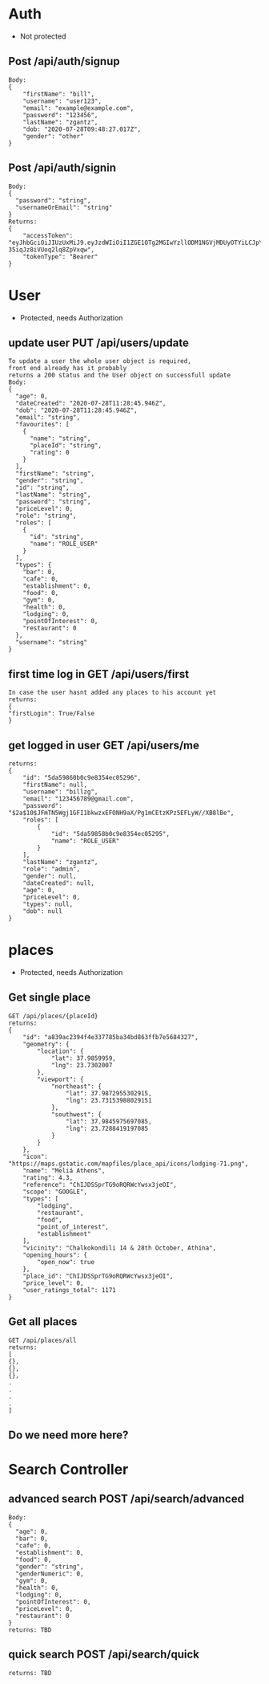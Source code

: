 # Auth 
* Not protected
## Post /api/auth/signup
    Body:
    {
        "firstName": "bill",
        "username": "user123",
        "email": "example@example.com",
        "password": "123456",
        "lastName": "zgantz",
        "dob: "2020-07-28T09:48:27.017Z",
        "gender": "other" 
    }
    
 ## Post /api/auth/signin 
    Body: 
    {
      "password": "string",
      "usernameOrEmail": "string"
    }
    Returns: 
    {
        "accessToken": "eyJhbGciOiJIUzUxMiJ9.eyJzdWIiOiI1ZGE1OTg2MGIwYzllODM1NGVjMDUyOTYiLCJpYXQiOjE1OTU5Mjk5NTEsImV4cCI6MTU5NjUzNDc1MSwicm9sZSI6ImFkbWluIiwidXNlcklkIjoiNWRhNTk4NjBiMGM5ZTgzNTRlYzA1Mjk2In0.cm_Qy6PCWy9gMn8nnUId1efZq2_aQCindtvkpQwEwDpMVH2pxuxMokqszlWpCP2-35iqJz8iVUoq2lq8ZpVxqw",
        "tokenType": "Bearer"
    }
    
 # User 
 * Protected, needs Authorization
 
 ## update user PUT /api/users/update
    To update a user the whole user object is required, 
    front end already has it probably
    returns a 200 status and the User object on successfull update
    Body:
    {
      "age": 0,
      "dateCreated": "2020-07-28T11:28:45.946Z",
      "dob": "2020-07-28T11:28:45.946Z",
      "email": "string",
      "favourites": [
        {
          "name": "string",
          "placeId": "string",
          "rating": 0
        }
      ],
      "firstName": "string",
      "gender": "string",
      "id": "string",
      "lastName": "string",
      "password": "string",
      "priceLevel": 0,
      "role": "string",
      "roles": [
        {
          "id": "string",
          "name": "ROLE_USER"
        }
      ],
      "types": {
        "bar": 0,
        "cafe": 0,
        "establishment": 0,
        "food": 0,
        "gym": 0,
        "health": 0,
        "lodging": 0,
        "pointOfInterest": 0,
        "restaurant": 0
      },
      "username": "string"
    }
 
## first time log in GET /api/users/first
    In case the user hasnt added any places to his account yet
    returns: 
    {
    "firstLogin": True/False
    }

## get logged in user GET /api/users/me
    returns: 
    {
        "id": "5da59860b0c9e8354ec05296",
        "firstName": null,
        "username": "billzg",
        "email": "123456789@gmail.com",
        "password": "$2a$10$JFmTN5Wgj1GFI1bkwzxEFONH9aX/Pg1mCEtzKPz5EFLyW//XB8lBe",
        "roles": [
            {
                "id": "5da59858b0c9e8354ec05295",
                "name": "ROLE_USER"
            }
        ],
        "lastName": "zgantz",
        "role": "admin",
        "gender": null,
        "dateCreated": null,
        "age": 0,
        "priceLevel": 0,
        "types": null,
        "dob": null
    }
    
# places

* Protected, needs Authorization

## Get single place
    GET /api/places/{placeId}
    returns: 
    {
        "id": "a839ac2394f4e337785ba34bd863ffb7e5684327",
        "geometry": {
            "location": {
                "lat": 37.9859959,
                "lng": 23.7302007
            },
            "viewport": {
                "northeast": {
                    "lat": 37.9872955302915,
                    "lng": 23.73153988029151
                },
                "southwest": {
                    "lat": 37.9845975697085,
                    "lng": 23.7288419197085
                }
            }
        },
        "icon": "https://maps.gstatic.com/mapfiles/place_api/icons/lodging-71.png",
        "name": "Meliá Athens",
        "rating": 4.3,
        "reference": "ChIJDSSprTG9oRQRWcYwsx3jeOI",
        "scope": "GOOGLE",
        "types": [
            "lodging",
            "restaurant",
            "food",
            "point_of_interest",
            "establishment"
        ],
        "vicinity": "Chalkokondili 14 & 28th October, Athina",
        "opening_hours": {
            "open_now": true
        },
        "place_id": "ChIJDSSprTG9oRQRWcYwsx3jeOI",
        "price_level": 0,
        "user_ratings_total": 1171
    }
    

## Get all places
    GET /api/places/all
    returns:
    [
    {},
    {},
    {},
    .
    .
    .
    .
    ]
## Do we need more here?


# Search Controller

## advanced search POST /api/search/advanced
    Body:
    {
      "age": 0,
      "bar": 0,
      "cafe": 0,
      "establishment": 0,
      "food": 0,
      "gender": "string",
      "genderNumeric": 0,
      "gym": 0,
      "health": 0,
      "lodging": 0,
      "pointOfInterest": 0,
      "priceLevel": 0,
      "restaurant": 0
    }
    returns: TBD

## quick search POST /api/search/quick
    returns: TBD